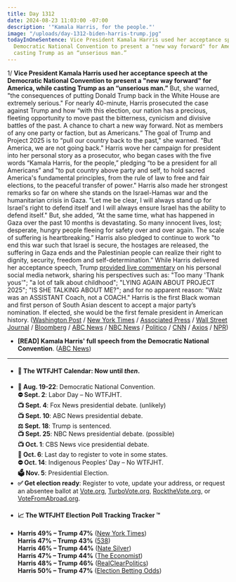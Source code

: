 ```yaml
---
title: Day 1312
date: 2024-08-23 11:03:00 -07:00
description: '"Kamala Harris, for the people."'
image: "/uploads/day-1312-biden-harris-trump.jpg"
todayInOneSentence: Vice President Kamala Harris used her acceptance speech at the
  Democratic National Convention to present a "new way forward" for America, while
  casting Trump as an “unserious man.”
---
```


1/ **Vice President Kamala Harris used her acceptance speech at the Democratic National Convention to present a "new way forward" for America, while casting Trump as an “unserious man.”** But, she warned, "the consequences of putting Donald Trump back in the White House are extremely serious." For nearly 40-minute, Harris prosecuted the case against Trump and how “with this election, our nation has a precious, fleeting opportunity to move past the bitterness, cynicism and divisive battles of the past. A chance to chart a new way forward. Not as members of any one party or faction, but as Americans.” The goal of Trump and Project 2025 is to “pull our country back to the past," she warned. "But America, we are not going back." Harris wove her campaign for president into her personal story as a prosecutor, who began cases with the five words “Kamala Harris, for the people,” pledging “to be a president for all Americans” and "to put country above party and self, to hold sacred America's fundamental principles, from the rule of law to free and fair elections, to the peaceful transfer of power." Harris also made her strongest remarks so far on where she stands on the Israel-Hamas war and the humanitarian crisis in Gaza. "Let me be clear, I will always stand up for Israel's right to defend itself and I will always ensure Israel has the ability to defend itself." But, she added, “At the same time, what has happened in Gaza over the past 10 months is devastating. So many innocent lives, lost; desperate, hungry people fleeing for safety over and over again. The scale of suffering is heartbreaking.” Harris also pledged to continue to work "to end this war such that Israel is secure, the hostages are released, the suffering in Gaza ends and the Palestinian people can realize their right to dignity, security, freedom and self-determination.” While Harris delivered her acceptance speech, Trump [provided live commentary](https://www.axios.com/2024/08/23/trump-respond-harris-dnc-speech) on his personal social media network, sharing his perspectives such as: "Too many 'Thank yous'"; "a lot of talk about childhood"; "LYING AGAIN ABOUT PROJECT 2025"; "IS SHE TALKING ABOUT ME?"; and for no apparent reason: "Walz was an ASSISTANT Coach, not a COACH." Harris is the first Black woman and first person of South Asian descent to accept a major party’s nomination. If elected, she would be the first female president in American history. ([Washington Post](https://www.washingtonpost.com/politics/2024/08/22/kamala-harris-dnc-speech/) / [New York Times](https://www.nytimes.com/2024/08/22/us/politics/kamala-harris-dnc-speech.html) / [Associated Press](https://apnews.com/article/democratic-national-convention-kamala-harris-807cf9d4a609a18ceaa9eee9c9422af5) / [Wall Street Journal](https://www.wsj.com/politics/elections/kamala-harris-speech-dnc-candidate-president-2024-election-f5dfaad9) / [Bloomberg](https://www.bloomberg.com/news/articles/2024-08-22/harris-takes-stage-to-lead-democratic-party-remade-in-her-vision) / [ABC News](https://abcnews.go.com/Politics/harris-historic-speech-patriotism-trump-digs-takeaways-dnc/story) / [NBC News](https://www.nbcnews.com/politics/2024-election/kamala-harris-accepts-democratic-nomination-life-story-vision-america-rcna165260) / [Politico](https://www.politico.com/news/2024/08/23/harris-dnc-speech-patriotism-trump-00176108) / [CNN](https://www.cnn.com/2024/08/23/politics/takeaways-dnc-day-4/index.html) / [Axios](https://www.axios.com/2024/08/23/good-vibrations-takeaways-dnc-finale) / [NPR](https://www.npr.org/2024/08/23/g-s1-19251/harris-dnc-takeaways))

* **[READ] Kamala Harris' full speech from the Democratic National Convention**. ([ABC News](https://abcnews.go.com/Politics/read-kamala-harris-full-speech-democratic-national-convention/story?id=113086031))

---

* #### 📅 The WTFJHT Calendar: Now until *then*. 
* **🫏 Aug. 19-22**: Democratic National Convention. \
**⛔️ Sept. 2**: Labor Day – No WTFJHT. \
**📺 Sept. 4**: Fox News presidential debate. (unlikely) \
**📺 Sept. 10**: ABC News presidential debate. \
**⚖️ Sept. 18**: Trump is sentenced. \
**📺 Sept. 25**: NBC News presidential debate. (possible) \
**📺 Oct. 1**: CBS News vice presidential debate. \
**📆 Oct. 6**: Last day to register to vote in some states. \
**⛔️ Oct. 14**: Indigenous Peoples’ Day – No WTFJHT. \
**🗳️ Nov. 5**: Presidential Election.
* **✅ Get election ready**: Register to vote, update your address, or request an absentee ballot at [Vote.org](https://www.vote.org/), [TurboVote.org](https://turbovote.org/), [RocktheVote.org](https://www.rockthevote.org/), or [VoteFromAbroad.org](https://www.votefromabroad.org/).
* #### 📈 The WTFJHT Election Poll Tracking Tracker ™️
* **Harris 49% – Trump 47%** ([New York Times](https://www.nytimes.com/interactive/2024/us/elections/polls-president.html)) \
**Harris 47% – Trump 43%** ([538](https://projects.fivethirtyeight.com/polls/president-general/2024/national/)) \
**Harris 46% – Trump 44%** ([Nate Silver](https://www.natesilver.net/p/nate-silver-2024-president-election-polls-model)) \
**Harris 47% – Trump 44%** ([The Economist](https://www.economist.com/interactive/us-2024-election/trump-harris-polls)) \
**Harris 48% – Trump 46%** ([RealClearPolitics](https://www.realclearpolling.com/polls/president/general/2024/trump-vs-harris)) \
**Harris 50% – Trump 47%** ([Election Betting Odds](https://www.electionbettingodds.com/))

